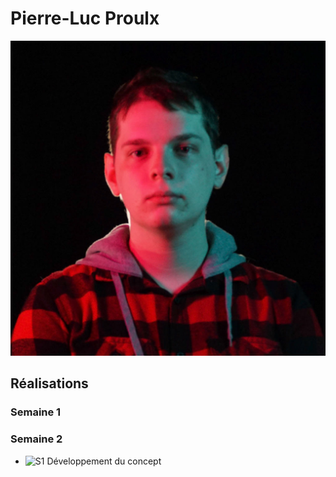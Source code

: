 # Pierre-Luc Proulx

<!--<img src="pierreluc_00000.jpg" alt="pierreluc" width="720"/>-->
![Pierre-Luc](pierreluc_00000.jpg)

 ## Réalisations

### Semaine 1

### Semaine 2
 <!-- Une image par semaine de la réalisation dont tu es le plus fier avec une légende -->

* ![S1 Développement du concept](https://fakeimg.pl/400x400?text=Concept)
